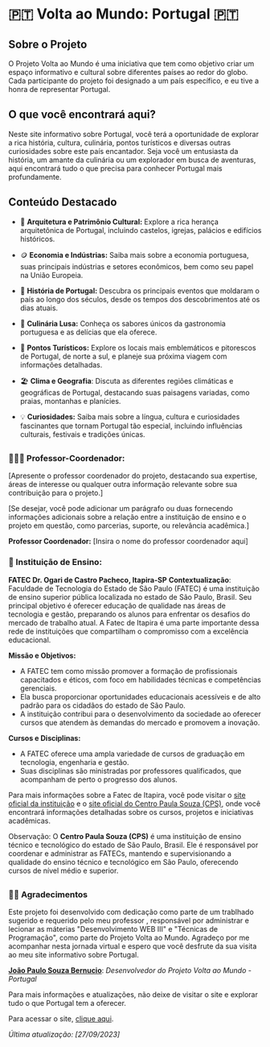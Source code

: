 # 🇵🇹 Volta ao Mundo: Portugal 🇵🇹

## Sobre o Projeto
O Projeto Volta ao Mundo é uma iniciativa que tem como objetivo criar um espaço informativo e cultural sobre diferentes países ao redor do globo. Cada participante do projeto foi designado a um país específico, e eu tive a honra de representar Portugal. 

## O que você encontrará aqui?
Neste site informativo sobre Portugal, você terá a oportunidade de explorar a rica história, cultura, culinária, pontos turísticos e diversas outras curiosidades sobre este país encantador. Seja você um entusiasta da história, um amante da culinária ou um explorador em busca de aventuras, aqui encontrará tudo o que precisa para conhecer Portugal mais profundamente.

## Conteúdo Destacado
- 🏰 **Arquitetura e Patrimônio Cultural:** Explore a rica herança arquitetônica de Portugal, incluindo castelos, igrejas, palácios e edifícios históricos.

- 🪙 **Economia e Indústrias:** Saiba mais sobre a economia portuguesa, suas principais indústrias e setores econômicos, bem como seu papel na União Europeia.

- 📖 **História de Portugal:** Descubra os principais eventos que moldaram o país ao longo dos séculos, desde os tempos dos descobrimentos até os dias atuais.

- 🦐 **Culinária Lusa:** Conheça os sabores únicos da gastronomia portuguesa e as delícias que ela oferece.

- 📍 **Pontos Turísticos:** Explore os locais mais emblemáticos e pitorescos de Portugal, de norte a sul, e planeje sua próxima viagem com informações detalhadas.

- 🏖️ **Clima e Geografia**: Discuta as diferentes regiões climáticas e geográficas de Portugal, destacando suas paisagens variadas, como praias, montanhas e planícies.

- 💡 **Curiosidades:** Saiba mais sobre a língua, cultura e curiosidades fascinantes que tornam Portugal tão especial, incluindo influências culturais, festivais e tradições únicas.

##

### 👨🏽‍🏫 Professor-Coordenador:
[Apresente o professor coordenador do projeto, destacando sua expertise, áreas de interesse ou qualquer outra informação relevante sobre sua contribuição para o projeto.]

[Se desejar, você pode adicionar um parágrafo ou duas fornecendo informações adicionais sobre a relação entre a instituição de ensino e o projeto em questão, como parcerias, suporte, ou relevância acadêmica.]

**Professor Coordenador:**
[Insira o nome do professor coordenador aqui]


### 🏫 Instituição de Ensino:
**FATEC Dr. Ogari de Castro Pacheco, Itapira-SP**
**Contextualização**: Faculdade de Tecnologia do Estado de São Paulo (FATEC) é uma instituição de ensino superior pública localizada no estado de São Paulo, Brasil. Seu principal objetivo é oferecer educação de qualidade nas áreas de tecnologia e gestão, preparando os alunos para enfrentar os desafios do mercado de trabalho atual. A Fatec de Itapira é uma parte importante dessa rede de instituições que compartilham o compromisso com a excelência educacional.

**Missão e Objetivos:**
- A FATEC tem como missão promover a formação de profissionais capacitados e éticos, com foco em habilidades técnicas e competências gerenciais.
- Ela busca proporcionar oportunidades educacionais acessíveis e de alto padrão para os cidadãos do estado de São Paulo.
- A instituição contribui para o desenvolvimento da sociedade ao oferecer cursos que atendem às demandas do mercado e promovem a inovação.

**Cursos e Disciplinas:**
- A FATEC oferece uma ampla variedade de cursos de graduação em tecnologia, engenharia e gestão.
- Suas disciplinas são ministradas por professores qualificados, que acompanham de perto o progresso dos alunos.

Para mais informações sobre a Fatec de Itapira, você pode visitar o [site oficial da instituição](https://www.fatecitapira.edu.br/) e o [site oficial do Centro Paula Souza (CPS)](https://www.cps.sp.gov.br/fatecs/fatec-itapira-ogari-de-castro-pacheco/), onde você encontrará informações detalhadas sobre os cursos, projetos e iniciativas acadêmicas.

Observação: O **Centro Paula Souza (CPS)** é uma instituição de ensino técnico e tecnológico do estado de São Paulo, Brasil. Ele é responsável por coordenar e administrar as FATECs, mantendo e supervisionando a qualidade do ensino técnico e tecnológico em São Paulo, oferecendo cursos de nível médio e superior.
##
### 🙏🏼 Agradecimentos
Este projeto foi desenvolvido com dedicação como parte de um trablhado sugerido e requerido pelo meu professor , responsável por administrar e lecionar as máterias "Desenvolvimento WEB III" e "Técnicas de Programação", como parte do Projeto Volta ao Mundo. Agradeço por me acompanhar nesta jornada virtual e espero que você desfrute da sua visita ao meu site informativo sobre Portugal.

**[João Paulo Souza Bernucio](https://github.com/Joao-PauloBR)**:
*Desenvolvedor do Projeto Volta ao Mundo - Portugal*

Para mais informações e atualizações, não deixe de visitar o site e explorar tudo o que Portugal tem a oferecer.

Para acessar o site, [clique aqui](https://joao-paulobr.github.io/VoltaAoMundo-Portugal/).

*Última atualização: [27/09/2023]*
